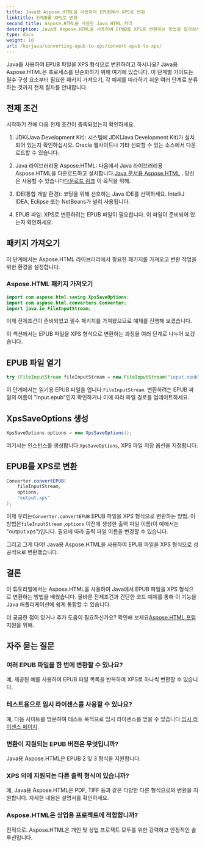 ```yaml
---
title: Java용 Aspose.HTML을 사용하여 EPUB에서 XPS로 변환
linktitle: EPUB를 XPS로 변환
second_title: Aspose.HTML을 사용한 Java HTML 처리
description: Java용 Aspose.HTML을 사용하여 EPUB를 XPS로 변환하는 방법을 알아보세요. EPUB에서 XPS로의 원활한 변환을 위한 단계별 가이드입니다. 지금 사용해 보세요!
type: docs
weight: 10
url: /ko/java/converting-epub-to-xps/convert-epub-to-xps/
---
```


Java를 사용하여 EPUB 파일을 XPS 형식으로 변환하려고 하시나요? Java용 Aspose.HTML은 프로세스를 단순화하기 위해 여기에 있습니다. 이 단계별 가이드는 필수 구성 요소부터 필요한 패키지 가져오기, 각 예제를 따라하기 쉬운 여러 단계로 분류하는 것까지 전체 절차를 안내합니다.

## 전제 조건

시작하기 전에 다음 전제 조건이 충족되었는지 확인하세요.

1. JDK(Java Development Kit): 시스템에 JDK(Java Development Kit)가 설치되어 있는지 확인하십시오. Oracle 웹사이트나 기타 신뢰할 수 있는 소스에서 다운로드할 수 있습니다.

2. Java 라이브러리용 Aspose.HTML: 다음에서 Java 라이브러리용 Aspose.HTML을 다운로드하고 설치합니다.[Java 문서용 Aspose.HTML](https://reference.aspose.com/html/java/) . 당신은 사용할 수 있습니다[다운로드 링크](https://releases.aspose.com/html/java/) 이 목적을 위해.

3. IDE(통합 개발 환경): 코딩을 위해 선호하는 Java IDE를 선택하세요. IntelliJ IDEA, Eclipse 또는 NetBeans가 널리 사용됩니다.

4. EPUB 파일: XPS로 변환하려는 EPUB 파일이 필요합니다. 이 파일이 준비되어 있는지 확인하세요.

## 패키지 가져오기

이 단계에서는 Aspose.HTML 라이브러리에서 필요한 패키지를 가져오고 변환 작업을 위한 환경을 설정합니다.

### Aspose.HTML 패키지 가져오기

```java
import com.aspose.html.saving.XpsSaveOptions;
import com.aspose.html.converters.Converter;
import java.io.FileInputStream;
```

이제 전제조건이 준비되었고 필수 패키지를 가져왔으므로 예제를 진행해 보겠습니다.

이 섹션에서는 EPUB 파일을 XPS 형식으로 변환하는 과정을 여러 단계로 나누어 보겠습니다.

## EPUB 파일 열기

```java
try (FileInputStream fileInputStream = new FileInputStream("input.epub")) {
```

 이 단계에서는 읽기용 EPUB 파일을 엽니다.`FileInputStream`. 변환하려는 EPUB 파일의 이름이 "input.epub"인지 확인하거나 이에 따라 파일 경로를 업데이트하세요.

## XpsSaveOptions 생성

```java
XpsSaveOptions options = new XpsSaveOptions();
```

 여기서는 인스턴스를 생성합니다.`XpsSaveOptions`, XPS 파일 저장 옵션을 지정합니다.

## EPUB를 XPS로 변환

```java
Converter.convertEPUB(
    fileInputStream,
    options,
    "output.xps"
);
```

 이제 우리는`Converter.convertEPUB` EPUB 파일을 XPS 형식으로 변환하는 방법. 이 방법은`fileInputStream` ,`options` 이전에 생성한 출력 파일 이름(이 예에서는 "output.xps")입니다. 필요에 따라 출력 파일 이름을 변경할 수 있습니다.

그리고 그게 다야! Java용 Aspose.HTML을 사용하여 EPUB 파일을 XPS 형식으로 성공적으로 변환했습니다.

## 결론

이 튜토리얼에서는 Aspose.HTML을 사용하여 Java에서 EPUB 파일을 XPS 형식으로 변환하는 방법을 배웠습니다. 올바른 전제조건과 간단한 코드 예제를 통해 이 기능을 Java 애플리케이션에 쉽게 통합할 수 있습니다.

 더 궁금한 점이 있거나 추가 도움이 필요하신가요? 확인해 보세요[Aspose.HTML 포럼](https://forum.aspose.com/) 지원을 위해.

## 자주 묻는 질문

### 여러 EPUB 파일을 한 번에 변환할 수 있나요?
예, 제공된 예를 사용하여 EPUB 파일 목록을 반복하여 XPS로 하나씩 변환할 수 있습니다.

### 테스트용으로 임시 라이센스를 사용할 수 있나요?
 예, 다음 사이트를 방문하여 테스트 목적으로 임시 라이센스를 얻을 수 있습니다.[임시 라이센스 페이지](https://purchase.aspose.com/temporary-license/).

### 변환이 지원되는 EPUB 버전은 무엇입니까?
Java용 Aspose.HTML은 EPUB 2 및 3 형식을 지원합니다.

### XPS 외에 지원되는 다른 출력 형식이 있습니까?
예, Java용 Aspose.HTML은 PDF, TIFF 등과 같은 다양한 다른 형식으로의 변환을 지원합니다. 자세한 내용은 설명서를 확인하세요.

### Aspose.HTML은 상업용 프로젝트에 적합합니까?
전적으로. Aspose.HTML은 개인 및 상업 프로젝트 모두를 위한 강력하고 안정적인 솔루션입니다.